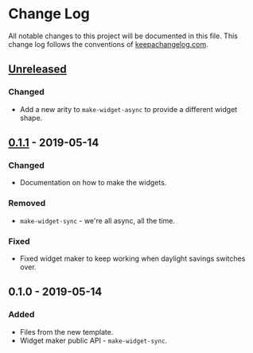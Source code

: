 # Change Log
All notable changes to this project will be documented in this file. This change log follows the conventions of [keepachangelog.com](http://keepachangelog.com/).

## [Unreleased]
### Changed
- Add a new arity to `make-widget-async` to provide a different widget shape.

## [0.1.1] - 2019-05-14
### Changed
- Documentation on how to make the widgets.

### Removed
- `make-widget-sync` - we're all async, all the time.

### Fixed
- Fixed widget maker to keep working when daylight savings switches over.

## 0.1.0 - 2019-05-14
### Added
- Files from the new template.
- Widget maker public API - `make-widget-sync`.

[Unreleased]: https://github.com/your-name/lanterna-test/compare/0.1.1...HEAD
[0.1.1]: https://github.com/your-name/lanterna-test/compare/0.1.0...0.1.1
